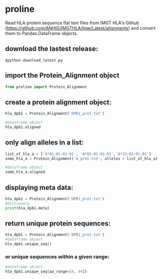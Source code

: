# proline
Read HLA protein sequence flat text files from IMGT HLA's Github (https://github.com/ANHIG/IMGTHLA/tree/Latest/alignments) and convert them to Pandas.DataFrame objects.

## download the lastest release:
```
$python download_latest.py
```

## import the Protein_Alignment object
```python
from proline import Protein_Alignment
```

## create a protein alignment object:
```python
hla_dpb1 = Protein_Alignment('DPB1_prot.txt')

#dataframe object
hla_dpb1.aligned
```

## only align alleles in a list:
```python
list_of_hla_a = ['A*01:01:01:01', 'A*02:01:01:01','A*33:01:01:01']
some_hla_a = Protein_Alignment('A_prot.txt', alleles = list_of_hla_a)

#dataframe object
some_hla_a.aligned
```

## displaying meta data:
```python
hla_dpb1 = Protein_Alignment('DPB1_prot.txt')
#dictionary
print(hla_dpb1.meta)
```

## return unique protein sequences:
```python
hla_dpb1 = Protein_Alignment('DPB1_prot.txt')
#dataframe object
hla_dpb1.unique_seq()
```

### or unique sequences within a given range:
```python
#dataframe object
hla_dpb1.unique_seq(aa_range=[4, 84])
```

